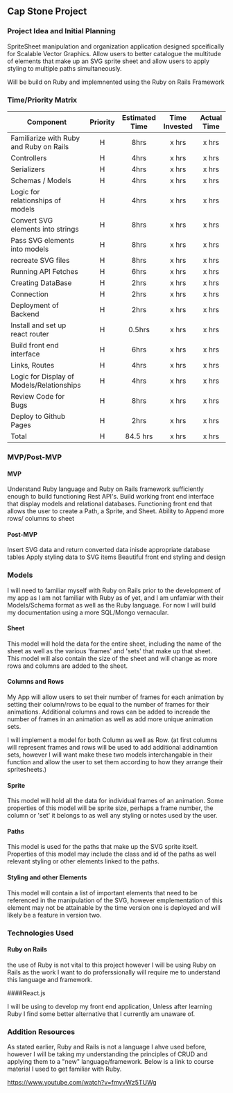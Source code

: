 ## Cap Stone Project

### Project Idea and Initial Planning

SpriteSheet manipulation and organization application designed spceifically for Scalable Vector Graphics. Allow users to better catalogue the multitude of elements that make up an SVG sprite sheet and allow users to apply styling to multiple paths simultaneously. 

Will be build on Ruby and implemnented using the Ruby on Rails Framework


### Time/Priority Matrix

| Component | Priority | Estimated Time | Time Invested | Actual Time |
| --- | :---: |  :---: | :---: | :---: |
| Familiarize with Ruby and Ruby on Rails | H | 8hrs | x hrs | x hrs |
| Controllers | H | 4hrs | x hrs | x hrs |
| Serializers | H | 4hrs | x hrs | x hrs |
| Schemas / Models | H | 4hrs | x hrs | x hrs |
| Logic for relationships of models | H | 4hrs | x hrs | x hrs |
| Convert SVG elements into strings | H | 8hrs | x hrs | x hrs |
| Pass SVG elements into models | H | 8hrs | x hrs | x hrs |
| recreate SVG files | H | 8hrs | x hrs | x hrs |
| Running API Fetches | H | 6hrs | x hrs | x hrs |
| Creating DataBase | H | 2hrs | x hrs | x hrs |
| Connection | H | 2hrs | x hrs | x hrs |
| Deployment of Backend | H | 2hrs | x hrs | x hrs |
| Install and set up react router | H | 0.5hrs | x hrs | x hrs |
| Build front end interface | H | 6hrs | x hrs | x hrs |
| Links, Routes | H | 4hrs | x hrs | x hrs |
| Logic for Display of Models/Relationships | H | 4hrs | x hrs | x hrs |
| Review Code for Bugs | H | 8hrs | x hrs | x hrs |
| Deploy to Github Pages | H | 2hrs | x hrs | x hrs |
| Total | H | 84.5 hrs | x hrs | x hrs |


### MVP/Post-MVP

#### MVP

Understand Ruby language and Ruby on Rails framework sufficiently enough to build functioning Rest API's.
Build working front end interface that display models and relational databases.
Functioning front end that allows the user to create a Path, a Sprite, and Sheet.
Ability to Append more rows/ columns to sheet


#### Post-MVP

Insert SVG data and return converted data inisde appropriate database tables
Apply styling data to SVG items
Beautiful front end styling and design

### Models

I will need to familiar myself with Ruby on Rails prior to the development of my app as I am not familiar with Ruby as of yet, and I am unfamiar with their Models/Schema format as well as the Ruby language. For now I will build my documentation using a more SQL/Mongo vernacular.

#### Sheet

This model will hold the data for the entire sheet, including the name of the sheet as well as the various 'frames' and 'sets' that make up that sheet. This model will also contain the size of the sheet and will change as more rows and columns are added to the sheet.

#### Columns and Rows

My App will allow users to set their number of frames for each animation by setting their column/rows to be equal to the number of frames for their animations. Additional columns and rows can be added to increade the number of frames in an animation as well as add more unique animation sets.

I will implement a model for both Column as well as Row.
(at first columns will represent frames and rows will be used to add additional addinamtion sets, however I will want make these two models interchangable in their function and allow the user to set them according to how they arrange their spritesheets.)

#### Sprite

This model will hold all the data for individual frames of an animation. Some properties of this model will be sprite size, perhaps a frame number, the column or 'set' it belongs to as well any styling or notes used by the user.

#### Paths

This model is used for the paths that make up the SVG sprite itself. Properties of this model may include the class and id of the paths as well relevant styling or other elements linked to the paths.

#### Styling and other Elements

This model will contain a list of important elements that need to be referenced in the manipulation of the SVG, however emplementation of this element may not be attainable by the time version one is deployed and will likely be a feature in version two.


### Technologies Used

#### Ruby on Rails

the use of Ruby is not vital to this project however I will be using Ruby on Rails as the work I want to do proferssionally will require me to understand this language and framework.

####React.js

I will be using to develop my front end application, Unless after learning Ruby I find some better alternative that I currently am unaware of.


### Addition Resources

As stated earlier, Ruby and Rails is not a language I ahve used before, however I will be taking my understanding the principles of CRUD and applying them to a "new" language/framework. Below is a link to course material I used to get familiar with Ruby.

https://www.youtube.com/watch?v=fmyvWz5TUWg